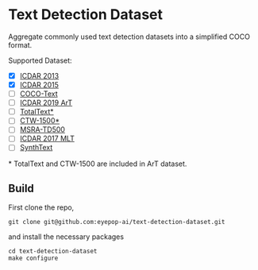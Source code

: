 # Text Detection Dataset
Aggregate commonly used text detection datasets into a simplified COCO format.

Supported Dataset:
- [x] [ICDAR 2013](https://rrc.cvc.uab.es/?ch=2&com=introduction)
- [x] [ICDAR 2015](https://rrc.cvc.uab.es/?ch=4&com=introduction)
- [ ] [COCO-Text](https://rrc.cvc.uab.es/?ch=5&com=downloads)
- [ ] [ICDAR 2019 ArT](https://rrc.cvc.uab.es/?ch=14&com=downloads)
- [ ] [TotalText*](https://github.com/cs-chan/Total-Text-Dataset)
- [ ] [CTW-1500*](https://github.com/Yuliang-Liu/Curve-Text-Detector)
- [ ] [MSRA-TD500](http://www.iapr-tc11.org/mediawiki/index.php/MSRA_Text_Detection_500_Database_(MSRA-TD500))
- [ ] [ICDAR 2017 MLT](https://rrc.cvc.uab.es/?ch=8&com=introduction)
- [ ] [SynthText](https://www.robots.ox.ac.uk/~vgg/data/scenetext/)

\* TotalText and CTW-1500 are included in ArT dataset.
## Build
First clone the repo,
```
git clone git@github.com:eyepop-ai/text-detection-dataset.git
```
and install the necessary packages
```
cd text-detection-dataset
make configure
```